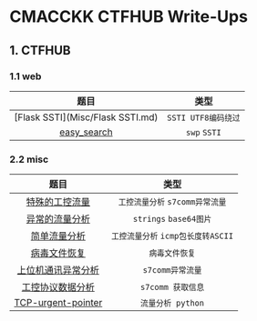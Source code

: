 # CMACCKK CTFHUB Write-Ups

## 1. CTFHUB

### 1.1 web

|                          题目                          |        类型         |
| :----------------------------------------------------: | :-----------------: |
|            [Flask SSTI](Misc/Flask SSTI.md)            | `SSTI UTF8编码绕过` |
| [easy_search](../buuctf/web/[BJDCTF2020]EasySearch.md) |    `swp`  `SSTI`    |

### 2.2 misc

|                       题目                       |                 类型                 |
| :----------------------------------------------: | :----------------------------------: |
|     [特殊的工控流量](Misc/特殊的工控流量.md)     |  `工控流量分析`   `s7comm异常流量`   |
|     [异常的流量分析](Misc/异常的流量分析.md)     |       `strings`   `base64图片`       |
|       [简单流量分析](Misc/简单流量分析.md)       | `工控流量分析`   `icmp包长度转ASCII` |
|       [病毒文件恢复](Misc/病毒文件恢复.md)       |            `病毒文件恢复`            |
| [上位机通讯异常分析](misc/上位机通讯异常分析.md) |           `s7comm异常流量`           |
|   [工控协议数据分析](misc/工控协议数据分析.md)   |          `s7comm 获取信息`           |
| [TCP-urgent-pointer](misc/TCP-urgent-pointer.md) |          `流量分析 python`           |